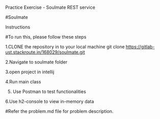 Practice Exercise - Soulmate REST service

#Soulmate

Instructions

#To run this, please follow these steps

1.CLONE the repository in to your local machine
  git clone https://gitlab-ust.stackroute.in/168029/soulmate.git

2.Navigate to soulmate folder

3.open project in intellij

4.Run main class

5. Use Postman to test functionalities

6.Use h2-console to view in-memory data

#Refer the problem.md file for problem description.
